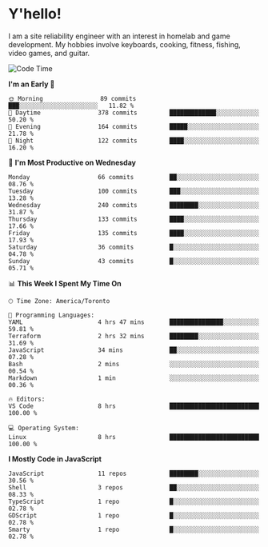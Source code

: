 # Y'hello!
I am a site reliability engineer with an interest in homelab and game development.
My hobbies involve keyboards, cooking, fitness, fishing, video games, and guitar.

<!--START_SECTION:waka-->
![Code Time](http://img.shields.io/badge/Code%20Time-29%20hrs%2040%20mins-blue)

**I'm an Early 🐤** 

```text
🌞 Morning                89 commits          ███░░░░░░░░░░░░░░░░░░░░░░   11.82 % 
🌆 Daytime                378 commits         █████████████░░░░░░░░░░░░   50.20 % 
🌃 Evening                164 commits         █████░░░░░░░░░░░░░░░░░░░░   21.78 % 
🌙 Night                  122 commits         ████░░░░░░░░░░░░░░░░░░░░░   16.20 % 
```
📅 **I'm Most Productive on Wednesday** 

```text
Monday                   66 commits          ██░░░░░░░░░░░░░░░░░░░░░░░   08.76 % 
Tuesday                  100 commits         ███░░░░░░░░░░░░░░░░░░░░░░   13.28 % 
Wednesday                240 commits         ████████░░░░░░░░░░░░░░░░░   31.87 % 
Thursday                 133 commits         ████░░░░░░░░░░░░░░░░░░░░░   17.66 % 
Friday                   135 commits         ████░░░░░░░░░░░░░░░░░░░░░   17.93 % 
Saturday                 36 commits          █░░░░░░░░░░░░░░░░░░░░░░░░   04.78 % 
Sunday                   43 commits          █░░░░░░░░░░░░░░░░░░░░░░░░   05.71 % 
```


📊 **This Week I Spent My Time On** 

```text
🕑︎ Time Zone: America/Toronto

💬 Programming Languages: 
YAML                     4 hrs 47 mins       ███████████████░░░░░░░░░░   59.81 % 
Terraform                2 hrs 32 mins       ████████░░░░░░░░░░░░░░░░░   31.69 % 
JavaScript               34 mins             ██░░░░░░░░░░░░░░░░░░░░░░░   07.28 % 
Bash                     2 mins              ░░░░░░░░░░░░░░░░░░░░░░░░░   00.54 % 
Markdown                 1 min               ░░░░░░░░░░░░░░░░░░░░░░░░░   00.36 % 

🔥 Editors: 
VS Code                  8 hrs               █████████████████████████   100.00 % 

💻 Operating System: 
Linux                    8 hrs               █████████████████████████   100.00 % 
```

**I Mostly Code in JavaScript** 

```text
JavaScript               11 repos            ████████░░░░░░░░░░░░░░░░░   30.56 % 
Shell                    3 repos             ██░░░░░░░░░░░░░░░░░░░░░░░   08.33 % 
TypeScript               1 repo              █░░░░░░░░░░░░░░░░░░░░░░░░   02.78 % 
GDScript                 1 repo              █░░░░░░░░░░░░░░░░░░░░░░░░   02.78 % 
Smarty                   1 repo              █░░░░░░░░░░░░░░░░░░░░░░░░   02.78 % 
```




<!--END_SECTION:waka-->
